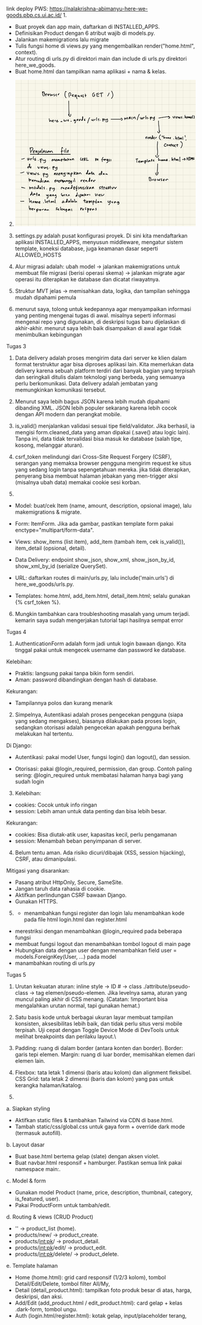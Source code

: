 link deploy PWS: https://nalakrishna-abimanyu-here-we-goods.pbp.cs.ui.ac.id/
1.
- Buat proyek dan app main, daftarkan di INSTALLED_APPS. 
- Definisikan Product dengan 6 atribut wajib di models.py.
- Jalankan makemigrations lalu migrate
- Tulis fungsi home di views.py yang mengembalikan render("home.html", context). 
- Atur routing di urls.py di direktori main dan include di urls.py direktori here_we_goods. 
- Buat home.html dan tampilkan nama aplikasi + nama & kelas.

2. ![penjelasan nomor 2](https://github.com/NalaWicaksono/here-we-goods/blob/master/bagan%20dan%20penjelasan%20file.jpg)

3. settings.py adalah pusat konfigurasi proyek. Di sini kita mendaftarkan aplikasi INSTALLED_APPS, menyusun middleware, mengatur sistem template, koneksi database, juga keamanan dasar seperti ALLOWED_HOSTS
4. Alur migrasi adalah: ubah model -> jalankan makemigrations untuk membuat file migrasi (berisi operasi skema) -> jalankan migrate agar operasi itu diterapkan ke database dan dicatat riwayatnya. 
5. Struktur MVT jelas → memisahkan data, logika, dan tampilan sehingga mudah dipahami pemula
6. menurut saya, tolong untuk kedepannya agar menyampaikan informasi yang penting mengenai tugas di awal. misalnya seperti informasi mengenai repo yang digunakan, di deskripsi tugas baru dijelaskan di akhir-akhir. menurut saya lebih baik disampaikan di awal agar tidak menimbulkan kebingungan


Tugas 3
1. Data delivery adalah proses mengirim data dari server ke klien dalam format terstruktur agar bisa diproses aplikasi lain. Kita memerlukan data delivery karena sebuah platform terdiri dari banyak bagian yang terpisah dan seringkali ditulis dalam teknologi yang berbeda, yang semuanya perlu berkomunikasi. Data delivery adalah jembatan yang memungkinkan komunikasi tersebut.

2. Menurut saya lebih bagus JSON karena lebih mudah dipahami dibanding XML. JSON lebih populer sekarang karena lebih cocok dengan API modern dan perangkat mobile. 

3. is_valid() menjalankan validasi sesuai tipe field/validator. Jika berhasil, ia mengisi form.cleaned_data yang aman dipakai (.save() atau logic lain). Tanpa ini, data tidak tervalidasi bisa masuk ke database (salah tipe, kosong, melanggar aturan).

4. csrf_token melindungi dari Cross-Site Request Forgery (CSRF), serangan yang memaksa browser pengguna mengirim request ke situs yang sedang login tanpa sepengetahuan mereka. jika tidak diterapkan, penyerang bisa membuat halaman jebakan yang men-trigger aksi (misalnya ubah data) memakai cookie sesi korban.

5. 
- Model: buat/cek Item (name, amount, description, opsional image), lalu makemigrations & migrate.

- Form: ItemForm. Jika ada gambar, pastikan template form pakai enctype="multipart/form-data".

- Views: show_items (list item), add_item (tambah item, cek is_valid()), item_detail (opsional, detail).

- Data Delivery: endpoint show_json, show_xml, show_json_by_id, show_xml_by_id (serialize QuerySet).

- URL: daftarkan routes di main/urls.py, lalu include('main.urls') di here_we_goods/urls.py.

- Templates: home.html, add_item.html, detail_item.html; selalu gunakan {% csrf_token %}.

6. Mungkin tambahkan cara troubleshooting masalah yang umum terjadi. kemarin saya sudah mengerjakan tutorial tapi hasilnya sempat error


Tugas 4
1. AuthenticationForm adalah form jadi untuk login bawaan django. Kita tinggal pakai untuk mengecek username dan password ke database.

Kelebihan:
- Praktis: langsung pakai tanpa bikin form sendiri.
- Aman: password dibandingkan dengan hash di database.

Kekurangan:
- Tampilannya polos dan kurang menarik

2. Simpelnya, Autentikasi adalah proses pengecekan pengguna (siapa yang sedang mengakses), biasanya dilakukan pada proses login, sedangkan otorisasi adalah pengecekan apakah pengguna berhak melakukan hal tertentu.

Di Django:
- Autentikasi: pakai model User, fungsi login() dan logout(), dan session.

- Otorisasi: pakai @login_required, permission, dan group.
Contoh paling sering: @login_required untuk membatasi halaman hanya bagi yang sudah login 

3. Kelebihan:
- cookies: Cocok untuk info ringan
- session: Lebih aman untuk data penting dan bisa lebih besar.

Kekurangan:
- cookies: Bisa diutak-atik user, kapasitas kecil, perlu pengamanan
- session: Menambah beban penyimpanan di server.

4. Belum tentu aman. Ada risiko dicuri/dibajak (XSS, session hijacking), CSRF, atau dimanipulasi.

Mitigasi yang disarankan:
- Pasang atribut HttpOnly, Secure, SameSite.
- Jangan taruh data rahasia di cookie.
- Aktifkan perlindungan CSRF bawaan Django.
- Gunakan HTTPS.

5. - menambahkan fungsi register dan login lalu menambahkan kode pada file html login.html dan register.html
- merestriksi dengan menambahkan @login_required pada beberapa fungsi
- membuat fungsi logout dan menambahkan tombol logout di main page
- Hubungkan data dengan user dengan menambahkan field user = models.ForeignKey(User, ...) pada model 
- manambahkan routing di urls.py


Tugas 5
1. Urutan kekuatan aturan: inline style → ID # → class ./attribute/pseudo-class → tag elemen/pseudo-elemen. Jika levelnya sama, aturan yang muncul paling akhir di CSS menang. (Catatan: !important bisa mengalahkan urutan normal, tapi gunakan hemat.)

2. Satu basis kode untuk berbagai ukuran layar membuat tampilan konsisten, aksesibilitas lebih baik, dan tidak perlu situs versi mobile terpisah. Uji cepat dengan Toggle Device Mode di DevTools untuk melihat breakpoints dan perilaku layout.\

3. Padding: ruang di dalam border (antara konten dan border).
Border: garis tepi elemen.
Margin: ruang di luar border, memisahkan elemen dari elemen lain.

4. Flexbox: tata letak 1 dimensi (baris atau kolom) dan alignment fleksibel.
CSS Grid: tata letak 2 dimensi (baris dan kolom) yang pas untuk kerangka halaman/katalog.

5. 
a. Siapkan styling
- Aktifkan static files & tambahkan Tailwind via CDN di base.html.
- Tambah static/css/global.css untuk gaya form + override dark mode (termasuk autofill).

b. Layout dasar
- Buat base.html bertema gelap (slate) dengan aksen violet.
- Buat navbar.html responsif + hamburger. Pastikan semua link pakai namespace main:.

c. Model & form
- Gunakan model Product (name, price, description, thumbnail, category, is_featured, user).
- Pakai ProductForm untuk tambah/edit.

d. Routing & views (CRUD Product)
- '' → product_list (home).
- products/new/ → product_create.
- products/<int:pk>/ → product_detail.
- products/<int:pk>/edit/ → product_edit.
- products/<int:pk>/delete/ → product_delete.


e. Template halaman
- Home (home.html): grid card responsif (1/2/3 kolom), tombol Detail/Edit/Delete, tombol filter All/My, 
- Detail (detail_product.html): tampilkan foto produk besar di atas, harga, deskripsi, dan aksi.
- Add/Edit (add_product.html / edit_product.html): card gelap + kelas .dark-form, tombol ungu.
- Auth (login.html/register.html): kotak gelap, input/placeholder terang, 